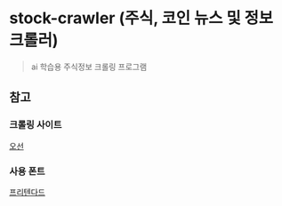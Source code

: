 # stock-crawler (주식, 코인 뉴스 및 정보 크롤러)

> ai 학습용 주식정보 크롤링 프로그램

## 참고

### 크롤링 사이트
[오선](https://futuresnow.gitbook.io/newstoday/news/today/bloomberg)

### 사용 폰트
[프리텐다드](https://noonnu.cc/)
